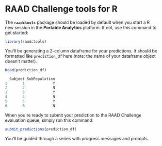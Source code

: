 # RAAD Challenge tools for R

The **`raadctools`** package should be loaded by default when you start a R new session in the **Portable Analytics** platform. If not, use this command to get started:
```r
library(raadctools)
```

You'll be generating a 2-column dataframe for your predictions. It should be formatted like `prediction_df` here (note: the name of your dataframe object doesn't matter).
```r
head(prediction_df)

```

```r
  Subject SubPopulation
1       1             Y
2       2             N
3       3             Y
4       4             N
5       5             Y
6       6             N
```

When you're ready to submit your prediction to the RAAD Challenge evaluation queue, simply run this command:
```r
submit_predictions(prediction_df)
```

You'll be guided through a series with progress messages and prompts.


